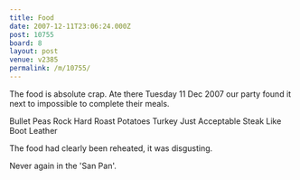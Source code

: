 ```yaml
---
title: Food
date: 2007-12-11T23:06:24.000Z
post: 10755
board: 8
layout: post
venue: v2385
permalink: /m/10755/
---
```

The food is absolute crap.
Ate there Tuesday 11 Dec 2007 our party found it next to impossible to complete their meals.

Bullet Peas
Rock Hard Roast Potatoes
Turkey Just Acceptable
Steak Like Boot Leather

The food had clearly been reheated, it was disgusting.

Never again in the 'San Pan'.
